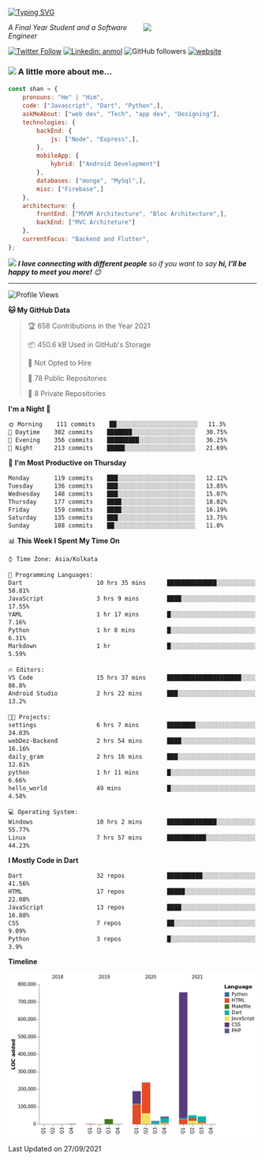 <!-- <h2>नमस्ते (Namaste)🙏🏻, I'm Shan Shaji! <img src="https://media.giphy.com/media/12oufCB0MyZ1Go/giphy.gif" width="50"></h2> -->
[![Typing SVG](https://readme-typing-svg.herokuapp.com?lines=Hey%2C+I'm+Shan;I+am+a+Full+Stack+Developer)](https://git.io/typing-svg)

<img align='right' src="https://media.giphy.com/media/M9gbBd9nbDrOTu1Mqx/giphy.gif" width="230">
<p><em>A Final Year Student and a Software Engineer</em></p>

[![Twitter Follow](https://img.shields.io/twitter/follow/shan__shaji?style=flat)](https://twitter.com/intent/follow?screen_name=shan__shaji)
[![Linkedin: anmol](https://img.shields.io/badge/shan-shaji?style=flat-square&logo=Linkedin&logoColor=white&link=https://www.linkedin.com/in/shan-shaji/)](https://www.linkedin.com/in/shan-shaji/)
![GitHub followers](https://img.shields.io/github/followers/shan-shaji?label=Follow&style=social)
[![website](https://img.shields.io/badge/Website-46a2f1.svg?&style=flat-square&logo=Google-Chrome&logoColor=white&link=http://shan-shaji.github.io/)](http://shan-shaji.github.io/)



### <img src="https://media.giphy.com/media/VgCDAzcKvsR6OM0uWg/giphy.gif" width="50"> A little more about me...  

```javascript
const shan = {
    pronouns: "He" | "Him",
    code: ["Javascript", "Dart", "Python",],
    askMeAbout: ["web dev", "Tech", "app dev", "Designing"],
    technologies: {
        backEnd: {
            js: ["Node", "Express",],
        },
        mobileApp: {
            hybrid: ["Android Development"]
        },
        databases: ["mongo", "MySql",],
        misc: ["Firebase",]
    },
    architecture: {
        frontEnd: ["MVVM Architecture", "Bloc Architecture",],
        backEnd: ["MVC Architeture"]
    },
    currentFocus: "Backend and Flutter",
};
```

<img src="https://media.giphy.com/media/LnQjpWaON8nhr21vNW/giphy.gif" width="60"> <em><b>I love connecting with different people</b> so if you want to say <b>hi, I'll be happy to meet you more!</b> 😊</em>

---
<!--START_SECTION:waka-->
![Profile Views](http://img.shields.io/badge/Profile%20Views-83-blue)

**🐱 My GitHub Data** 

> 🏆 658 Contributions in the Year 2021
 > 
> 📦 450.6 kB Used in GitHub's Storage 
 > 
> 🚫 Not Opted to Hire
 > 
> 📜 78 Public Repositories 
 > 
> 🔑 8 Private Repositories  
 > 
**I'm a Night 🦉** 

```text
🌞 Morning    111 commits    ██░░░░░░░░░░░░░░░░░░░░░░░   11.3% 
🌆 Daytime    302 commits    ███████░░░░░░░░░░░░░░░░░░   30.75% 
🌃 Evening    356 commits    █████████░░░░░░░░░░░░░░░░   36.25% 
🌙 Night      213 commits    █████░░░░░░░░░░░░░░░░░░░░   21.69%

```
📅 **I'm Most Productive on Thursday** 

```text
Monday       119 commits    ███░░░░░░░░░░░░░░░░░░░░░░   12.12% 
Tuesday      136 commits    ███░░░░░░░░░░░░░░░░░░░░░░   13.85% 
Wednesday    148 commits    ███░░░░░░░░░░░░░░░░░░░░░░   15.07% 
Thursday     177 commits    ████░░░░░░░░░░░░░░░░░░░░░   18.02% 
Friday       159 commits    ████░░░░░░░░░░░░░░░░░░░░░   16.19% 
Saturday     135 commits    ███░░░░░░░░░░░░░░░░░░░░░░   13.75% 
Sunday       108 commits    ██░░░░░░░░░░░░░░░░░░░░░░░   11.0%

```


📊 **This Week I Spent My Time On** 

```text
⌚︎ Time Zone: Asia/Kolkata

💬 Programming Languages: 
Dart                     10 hrs 35 mins      ██████████████░░░░░░░░░░░   58.81% 
JavaScript               3 hrs 9 mins        ████░░░░░░░░░░░░░░░░░░░░░   17.55% 
YAML                     1 hr 17 mins        █░░░░░░░░░░░░░░░░░░░░░░░░   7.16% 
Python                   1 hr 8 mins         █░░░░░░░░░░░░░░░░░░░░░░░░   6.31% 
Markdown                 1 hr                █░░░░░░░░░░░░░░░░░░░░░░░░   5.59%

🔥 Editors: 
VS Code                  15 hrs 37 mins      █████████████████████░░░░   86.8% 
Android Studio           2 hrs 22 mins       ███░░░░░░░░░░░░░░░░░░░░░░   13.2%

🐱‍💻 Projects: 
settings                 6 hrs 7 mins        ████████░░░░░░░░░░░░░░░░░   34.03% 
webDez-Backend           2 hrs 54 mins       ████░░░░░░░░░░░░░░░░░░░░░   16.16% 
daily_gram               2 hrs 16 mins       ███░░░░░░░░░░░░░░░░░░░░░░   12.61% 
python                   1 hr 11 mins        █░░░░░░░░░░░░░░░░░░░░░░░░   6.66% 
hello_world              49 mins             █░░░░░░░░░░░░░░░░░░░░░░░░   4.58%

💻 Operating System: 
Windows                  10 hrs 2 mins       ██████████████░░░░░░░░░░░   55.77% 
Linux                    7 hrs 57 mins       ███████████░░░░░░░░░░░░░░   44.23%

```

**I Mostly Code in Dart** 

```text
Dart                     32 repos            ██████████░░░░░░░░░░░░░░░   41.56% 
HTML                     17 repos            █████░░░░░░░░░░░░░░░░░░░░   22.08% 
JavaScript               13 repos            ████░░░░░░░░░░░░░░░░░░░░░   16.88% 
CSS                      7 repos             ██░░░░░░░░░░░░░░░░░░░░░░░   9.09% 
Python                   3 repos             █░░░░░░░░░░░░░░░░░░░░░░░░   3.9%

```


**Timeline**

![Chart not found](https://raw.githubusercontent.com/shan-shaji/shan-shaji/master/charts/bar_graph.png) 


 Last Updated on 27/09/2021
<!--END_SECTION:waka-->

